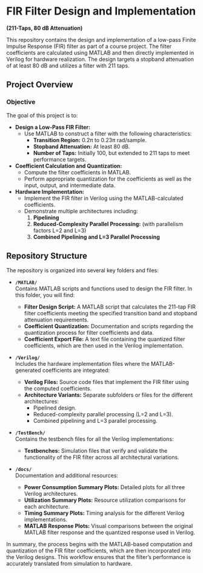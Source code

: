 # FIR Filter Design and Implementation  
**(211-Taps, 80 dB Attenuation)**

This repository contains the design and implementation of a low-pass Finite Impulse Response (FIR) filter as part of a course project. The filter coefficients are calculated using MATLAB and then directly implemented in Verilog for hardware realization. The design targets a stopband attenuation of at least 80 dB and utilizes a filter with 211 taps.

## Project Overview

### Objective
The goal of this project is to:
- **Design a Low-Pass FIR Filter:** 
  - Use MATLAB to construct a filter with the following characteristics:
    - **Transition Region:** 0.2π to 0.23π rad/sample.
    - **Stopband Attenuation:** At least 80 dB.
    - **Number of Taps:** Initially 100, but extended to 211 taps to meet performance targets.
- **Coefficient Calculation and Quantization:**  
  - Compute the filter coefficients in MATLAB.
  - Perform appropriate quantization for the coefficients as well as the input, output, and intermediate data.
- **Hardware Implementation:**  
  - Implement the FIR filter in Verilog using the MATLAB-calculated coefficients.
  - Demonstrate multiple architectures including:
    1. **Pipelining**
    2. **Reduced-Complexity Parallel Processing:** (with parallelism factors L=2 and L=3)
    3. **Combined Pipelining and L=3 Parallel Processing**

## Repository Structure

The repository is organized into several key folders and files:

- **`/MATLAB/`**  
  Contains MATLAB scripts and functions used to design the FIR filter. In this folder, you will find:
  - **Filter Design Script:** A MATLAB script that calculates the 211-tap FIR filter coefficients meeting the specified transition band and stopband attenuation requirements.
  - **Coefficient Quantization:** Documentation and scripts regarding the quantization process for filter coefficients and data.
  - **Coefficient Export File:** A text file containing the quantized filter coefficients, which are then used in the Verilog implementation.

- **`/Verilog/`**  
  Includes the hardware implementation files where the MATLAB-generated coefficients are integrated:
  - **Verilog Files:** Source code files that implement the FIR filter using the computed coefficients.
  - **Architecture Variants:** Separate subfolders or files for the different architectures:
    - Pipelined design.
    - Reduced-complexity parallel processing (L=2 and L=3).
    - Combined pipelining and L=3 parallel processing.

- **`/TestBench/`**  
  Contains the testbench files for all the Verilog implementations:
  - **Testbenches:** Simulation files that verify and validate the functionality of the FIR filter across all architectural variations.

- **`/docs/`**  
  Documentation and additional resources:
  - **Power Consumption Summary Plots:** Detailed plots for all three Verilog architectures.
  - **Utilization Summary Plots:** Resource utilization comparisons for each architecture.
  - **Timing Summary Plots:** Timing analysis for the different Verilog implementations.
  - **MATLAB Response Plots:** Visual comparisons between the original MATLAB filter response and the quantized response used in Verilog.

In summary, the process begins with the MATLAB-based computation and quantization of the FIR filter coefficients, which are then incorporated into the Verilog designs. This workflow ensures that the filter’s performance is accurately translated from simulation to hardware.

